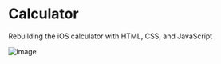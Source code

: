 # Calculator
Rebuilding the iOS calculator with HTML, CSS, and JavaScript

![image](https://user-images.githubusercontent.com/42983446/137571137-4dbc24e0-51ab-40b5-a0a8-ab4a0c36ce08.png)
